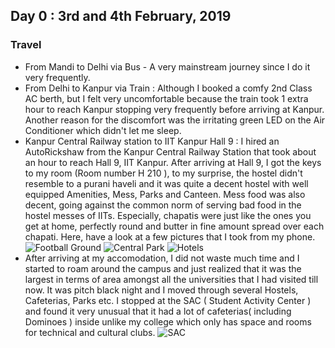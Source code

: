 ## Day 0 : 3rd and 4th February, 2019
### Travel
* From Mandi to Delhi via Bus - A very mainstream journey since I do it very frequently.
* From Delhi to Kanpur via Train : Although I booked a comfy 2nd Class AC berth, but I felt very uncomfortable because the train took 1 extra hour to reach Kanpur stopping very frequently before arriving at Kanpur. Another reason for the discomfort was the irritating green LED on the Air Conditioner which didn't let me sleep.
* Kanpur Central Railway station to IIT Kanpur Hall 9 : I hired an AutoRickshaw from the Kanpur Central Railway Station that took about an hour to reach Hall 9, IIT Kanpur. After arriving at Hall 9, I got the keys to my room (Room number H 210 ), to my surprise, the hostel didn't resemble to a purani haveli and it was quite a decent hostel with well equipped Amenities, Mess, Parks and Canteen. 
Mess food was also decent, going against the common norm of serving bad food in the hostel messes of IITs. Especially, chapatis were just like the ones you get at home, perfectly round and butter in fine amount spread over each chapati.
Here, have a look at a few pictures that I took from my phone.
![Football Ground](imgs/football.jpg)
![Central Park](imgs/park.jpg)
![Hotels](hostel.jpg)
* After arriving at my accomodation, I did not waste much time and I started to roam around the campus and just realized that it was the largest in terms of area amongst all the universities that I had visited till now. It was pitch black night and I moved through several Hostels, Cafeterias, Parks etc. I stopped at the SAC ( Student Activity Center ) and found it very unusual that it had a lot of cafeterias( including Dominoes ) inside unlike my college which only has space and rooms for technical and cultural clubs.
![SAC](imgs/sac.jpg)



